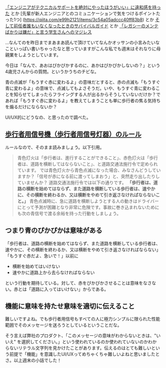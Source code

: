 [「エンジニアがテクニカルサポートを絶対にやったほうがいい」に違和感を持った](https://qiita.com/e99h2121/items/b5c2497000c32d6fd3c3) とか
[先輩が新人エンジニアとのコミュニケーションで気をつけるポイントたった1つ] (https://qiita.com/e99h2121/items/3c54a05adccc40ff83b8) とか
[そして前任者誰もいなくなったときのサバイバルガイド](https://qiita.com/e99h2121/items/7190085458af285893df) とか
[「レガシーのメンテばかりは嫌だ」と言う学生さんへのマジレス](https://qiita.com/e99h2121/items/4a0aa999b40f9a2b30bd) 

…なんてのを昨日までまあまあ読んで頂けていてなんかオッサンの小言みたいなこといっぱい書いちゃったなと思っていますがこんな私でも週末はそれなりに母親業をしようとしています。

今日は「なんで、あおはぴかぴかするのに、あかはぴかぴかしないの？」という4歳児さんからの質問。というかうちのチビな。

青の点滅が「もうすぐ赤に変わるよ」の意味だとすると、赤の点滅も「もうすぐ青に変わるよ」の意味で、点滅してもよさそうだ。いや、もうすぐ青に変わることを知らせてしまったらフライングする人が出るからそうしていないだけか？であれば「もうすぐ赤に変わるよ」を教えてしまうことも単に歩行者の焦る気持ちを煽るだけにならないか？

UI/UX的にどうなの、と思ったので調べた。


## [歩行者用信号機（歩行者用信号灯器）のルール](https://jaf.or.jp/common/area/2020/kansai/kyoto/local-news/0626-01)

ルールなので、そのまま読みましょう。以下引用。

> 青色灯火は「歩行者は、進行することができること」、赤色灯火は「歩行者は、道路を横断してはならないこと」、と道路交通法施行令で定められています。
では青色灯火から青色点滅になった場合、みなさんどうしていますか？「信号が赤になる前に渡ってしまおう」と、突然走り出したりしていませんか？
道路交通法施行令では以下の通りです。
**「歩行者は、道路の横断を始めてはならず、また道路を横断している歩行者は、速やかに、その横断を終わるか、又は横断をやめて引き返さなければならないこと。」**
青色点滅時に、急に道路を横断しようとする人の動きはドライバーにとって予測が困難となり非常に危険です。事故に巻き込まれないためにも次の青信号で渡る余裕を持った行動をしましょう。

## つまり青のぴかぴかは意味がある
「歩行者は、道路の横断を始めてはならず、また道路を横断している歩行者は、速やかに、その横断を終わるか、又は横断をやめて引き返さなければならない」
「もうすぐ赤だよ、急いで！」以前に

- 横断を始めてはいけない
- 速やかに道路上から去らなければならない

という行動を期待している。対して、赤をぴかぴかさせることは意味をなさない。赤とは「道路に入ってはいけない」からである。

## 機能に意味を持たせ意味を適切に伝えること

難しいですよね。でも歩行者用信号もすべての人に極力シンプルに限られた性能範囲でそのメッセージを送ろうとしているということだな。

そう言えば弊社のプロダクト、「このメッセージの意味がわからないときは、"いいえ" を選択してください。」という使われているのか使われていないのかわからないリテラル文字列を見かけたことがあります。伝えるのはとても難しいという前提で「機能」を意識したUI/UXってめちゃくちゃ難しいよねと思いましたとさ。以上週末の小話でした！
